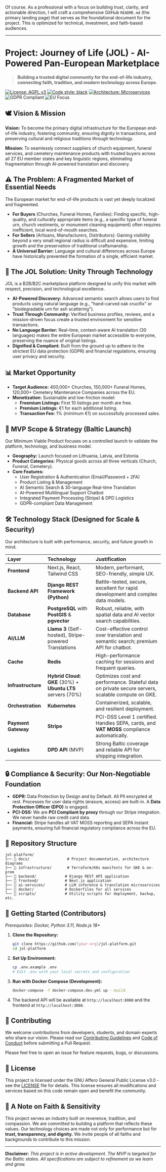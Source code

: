 Of course. As a professional with a focus on building trust, clarity, and actionable direction, I will craft a comprehensive GitHub `README.md` (the primary landing page) that serves as the foundational document for the project. This is optimized for technical, investment, and faith-based audiences.

***

# **Project: Journey of Life (JOL) - AI-Powered Pan-European Marketplace**

> **Building a trusted digital community for the end-of-life industry, connecting faith, tradition, and modern technology across Europe.**

[![License: AGPL v3](https://img.shields.io/badge/License-AGPL_v3-blue.svg)](https://www.gnu.org/licenses/agpl-3.0)
[![Code style: black](https://img.shields.io/badge/code%20style-black-000000.svg)](https://github.com/psf/black)
[![Architecture: Microservices](https://img.shields.io/badge/Architecture-Microservices-ff69b4)](https://microservices.io/)
![GDPR Compliant](https://img.shields.io/badge/GDPR-Compliant-green)
![EU Focus](https://img.shields.io/badge/Focus-European%20Union-0052cc)

## 🕊️ Vision & Mission

**Vision:** To become the primary digital infrastructure for the European end-of-life industry, fostering community, ensuring dignity in transactions, and preserving cultural and religious traditions through technology.

**Mission:** To seamlessly connect suppliers of church equipment, funeral services, and cemetery maintenance products with trusted buyers across all 27 EU member states and key linguistic regions, eliminating fragmentation through AI-powered translation and discovery.

## ⚠️ The Problem: A Fragmented Market of Essential Needs

The European market for end-of-life products is vast yet deeply localized and fragmented.
*   **For Buyers** (Churches, Funeral Homes, Families): Finding specific, high-quality, and culturally appropriate items (e.g., a specific type of funeral urn, church vestments, or monument cleaning equipment) often requires inefficient, local word-of-mouth searches.
*   **For Sellers** (Artisans, Manufacturers, Distributors): Gaining visibility beyond a very small regional radius is difficult and expensive, limiting growth and the preservation of traditional craftsmanship.
*   **A Universal Barrier:** Language and cultural differences across Europe have historically prevented the formation of a single, efficient market.

## 🚀 The JOL Solution: Unity Through Technology

JOL is a B2B/B2C marketplace platform designed to unify this market with respect, precision, and technological excellence.

*   **AI-Powered Discovery:** Advanced semantic search allows users to find products using natural language (e.g., "hand-carved oak crucifix" or "biodegradable urn for ash scattering").
*   **Trust Through Community:** Verified business profiles, reviews, and a mission-driven focus create a trusted environment for sensitive transactions.
*   **No Language Barrier:** Real-time, context-aware AI translation (30 languages) makes the entire European market accessible to everyone, preserving the nuance of original listings.
*   **Dignified & Compliant:** Built from the ground up to adhere to the strictest EU data protection (GDPR) and financial regulations, ensuring user privacy and security.

## 📊 Market Opportunity

*   **Target Audience:** 400,000+ Churches, 150,000+ Funeral Homes, 120,000+ Cemetery Maintenance Companies across the EU.
*   **Monetization:** Sustainable and low-friction model:
    *   **Freemium Listings:** First 10 listings per month are free.
    *   **Premium Listings:** €1 for each additional listing.
    *   **Transaction Fee:** 1% (minimum €1) on successfully processed sales.

## 🧰 MVP Scope & Strategy (Baltic Launch)

Our Minimum Viable Product focuses on a controlled launch to validate the platform, technology, and business model.

*   **Geography:** Launch focused on Lithuania, Latvia, and Estonia.
*   **Product Categories:** Physical goods across all three verticals (Church, Funeral, Cemetery).
*   **Core Features:**
    *   User Registration & Authentication (Email/Password + 2FA)
    *   Product Listing & Management
    *   AI Semantic Search & 30-language Real-time Translation
    *   AI-Powered Multilingual Support Chatbot
    *   Integrated Payment Processing (Stripe) & DPD Logistics
    *   GDPR-compliant Data Management

## 🛠️ Technology Stack (Designed for Scale & Security)

Our architecture is built with performance, security, and future growth in mind.

| Layer | Technology | Justification |
| :--- | :--- | :--- |
| **Frontend** | Next.js, React, Tailwind CSS | Modern, performant, SEO-friendly, simple UX. |
| **Backend API** | **Django REST Framework (Python)** | Battle-tested, secure, excellent for rapid development and complex data models. |
| **Database** | **PostgreSQL** with **PostGIS** & **pgvector** | Robust, reliable, with spatial data and AI vector search capabilities. |
| **AI/LLM** | **Llama 3** (Self-hosted), Stripe-powered Translations | Cost-effective control over translation and semantic search; premium API for chatbot. |
| **Cache** | **Redis** | High-performance caching for sessions and frequent queries. |
| **Infrastructure** | **Hybrid Cloud:** **GKE** (30%) + **Ubuntu LTS** servers (70%) | Optimizes cost and performance. Stateful data on private secure servers, scalable compute on GKE. |
| **Orchestration** | **Kubernetes** | Containerized, scalable, and resilient deployment. |
| **Payment Gateway** | **Stripe** | PCI-DSS Level 1 certified. Handles SEPA, cards, and **VAT MOSS** compliance automatically. |
| **Logistics** | **DPD API** (MVP) | Strong Baltic coverage and reliable API for shipping integration. |

## 🔒 Compliance & Security: Our Non-Negotiable Foundation

*   **GDPR:** Data Protection by Design and by Default. All PII encrypted at rest. Processes for user data rights (erasure, access) are built-in. A **Data Protection Officer (DPO)** is engaged.
*   **PCI-DSS:** We are **PCI Compliant by proxy** through our Stripe integration. We never handle raw credit card data.
*   **Financial:** Stripe handles all VAT MOSS reporting and SEPA Instant payments, ensuring full financial regulatory compliance across the EU.

## 📂 Repository Structure

```
jol-platform/
├── 📁 docs/                 # Project documentation, architecture diagrams
├── 📁 infrastructure/       # Terraform/K8s manifests for GKE & on-prem
├── 📁 backend/             # Django REST API application
├── 📁 frontend/            # Next.js application
├── 📁 ai-services/         # LLM inference & translation microservices
├── 📁 docker/              # Dockerfiles for all services
└── 📁 scripts/             # Utility scripts for deployment, backup, etc.
```

## 🚀 Getting Started (Contributors)

*Prerequisites: Docker, Python 3.11, Node.js 18+*

1.  **Clone the Repository:**
    ```bash
    git clone https://github.com/[your-org]/jol-platform.git
    cd jol-platform
    ```
2.  **Set Up Environment:**
    ```bash
    cp .env.example .env
    # Edit .env with your local secrets and configuration
    ```
3.  **Run with Docker Compose (Development):**
    ```bash
    docker-compose -f docker-compose.dev.yml up --build
    ```
4.  The backend API will be available at `http://localhost:8000` and the frontend at `http://localhost:3000`.

## 👥 Contributing

We welcome contributions from developers, students, and domain experts who share our vision. Please read our [Contributing Guidelines](CONTRIBUTING.md) and [Code of Conduct](CODE_OF_CONDUCT.md) before submitting a Pull Request.

Please feel free to open an issue for feature requests, bugs, or discussions.

## 📄 License

This project is licensed under the GNU Affero General Public License v3.0 - see the [LICENSE](LICENSE) file for details. This license ensures all modifications and services based on this code remain open and benefit the community.

## 🙏 A Note on Faith & Sensitivity

This project serves an industry built on reverence, tradition, and compassion. We are committed to building a platform that reflects these values. Our technology choices are made not only for performance but for **trust, transparency, and dignity.** We invite people of all faiths and backgrounds to contribute to this mission.

---

**Disclaimer:** *This project is in active development. The MVP is targeted for the Baltic states. All specifications are subject to refinement as we learn and grow.*
